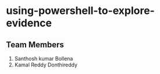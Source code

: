 # using-powershell-to-explore-evidence

## Team Members
 1. Santhosh kumar Bollena
 1. Kamal Reddy Donthireddy
